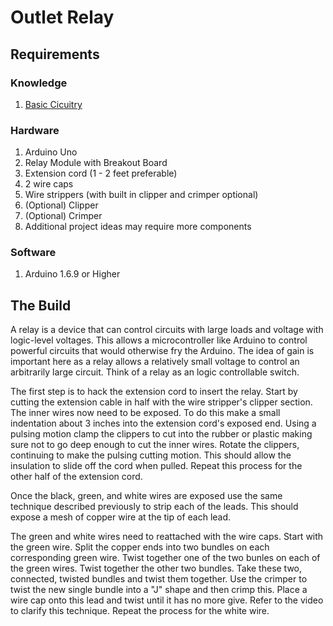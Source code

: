 # Outlet Relay
## Requirements
### Knowledge
1. [Basic Cicuitry](http://curriculum.io/arduino/basic-circuitry)


### Hardware
1. Arduino Uno
2. Relay Module with Breakout Board
3. Extension cord (1 - 2 feet preferable)
4. 2 wire caps
5. Wire strippers (with built in clipper and crimper optional)
6. (Optional) Clipper
7. (Optional) Crimper
8. Additional project ideas may require more components

### Software
1. Arduino 1.6.9 or Higher

## The Build

A relay is a device that can control circuits with large loads and voltage with logic-level voltages. This allows a microcontroller like Arduino to control powerful circuits that would otherwise fry the Arduino. The idea of gain is important here as a relay allows a relatively small voltage to control an arbitrarily large circuit. Think of a relay as an logic controllable switch.

The first step is to hack the extension cord to insert the relay. Start by cutting the extension cable in half with the wire stripper's clipper section. The inner wires now need to be exposed. To do this make a small indentation about 3 inches into the extension cord's exposed end. Using a pulsing motion clamp the clippers to cut into the rubber or plastic making sure not to go deep enough to cut the inner wires. Rotate the clippers, continuing to make the pulsing cutting motion. This should allow the insulation to slide off the cord when pulled. Repeat this process for the other half of the extension cord.

Once the black, green, and white wires are exposed use the same technique described previously to strip each of the leads. This should expose a mesh of copper wire at the tip of each lead.

The green and white wires need to reattached with the wire caps. Start with the green wire. Split the copper ends into two bundles on each corresponding green wire. Twist together one of the two bunles on each of the green wires. Twist together the other two bundles. Take these two, connected, twisted bundles and twist them together. Use the crimper to twist the new single bundle into a "J" shape and then crimp this. Place a wire cap onto this lead and twist until it has no more give. Refer to the video to clarify this technique. Repeat the process for the white wire.

